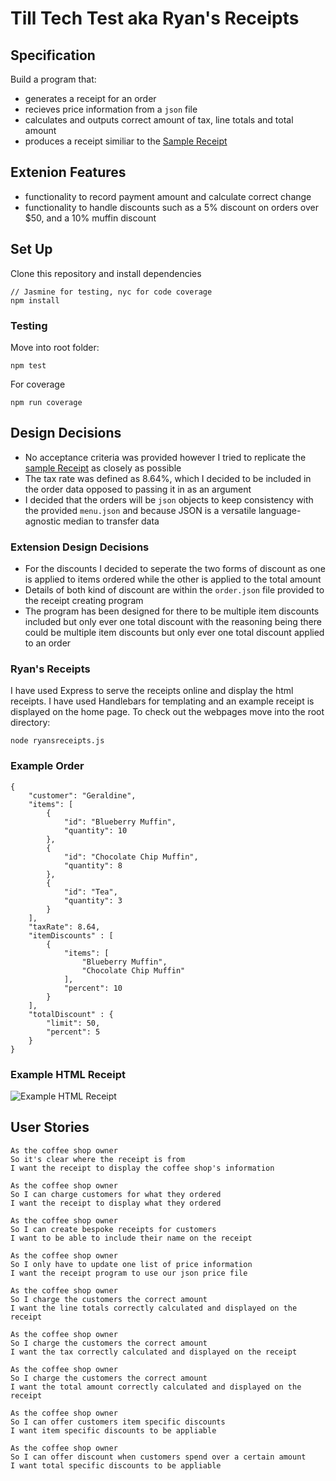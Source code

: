 # Till Tech Test aka Ryan's Receipts

## Specification

Build a program that:
- generates a receipt for an order 
- recieves price information from a `json` file 
- calculates and outputs correct amount of tax, line totals and total amount
- produces a receipt similiar to the [Sample Receipt](public/img/receipt.jpg)

## Extenion Features

- functionality to record payment amount and calculate correct change
- functionality to handle discounts such as a 5% discount on orders over $50, and a 10% muffin discount


## Set Up

Clone this repository and install dependencies 
```
// Jasmine for testing, nyc for code coverage
npm install
```

### Testing

Move into root folder:
```
npm test
```
For coverage 
```
npm run coverage
```

## Design Decisions

- No acceptance criteria was provided however I tried to replicate the [sample Receipt](public/img/receipt.jpg) as closely as possible
- The tax rate was defined as 8.64%, which I decided to be included in the order data opposed to passing it in as an argument
- I decided that the orders will be `json` objects to keep consistency with the provided `menu.json` and because JSON is a versatile language-agnostic median to transfer data

### Extension Design Decisions

- For the discounts I decided to seperate the two forms of discount as one is applied to items ordered while the other is applied to the total amount 
- Details of both kind of discount are within the `order.json` file provided to the receipt creating program
- The program has been designed for there to be multiple item discounts included but only ever one total discount with the reasoning being there could be multiple item discounts but only ever one total discount applied to an order

### Ryan's Receipts
I have used Express to serve the receipts online and display the html receipts. I have used Handlebars for templating and an example receipt is displayed on the home page. To check out the webpages move into the root directory:
```
node ryansreceipts.js
```

### Example Order

```
{
    "customer": "Geraldine",
    "items": [
        {
            "id": "Blueberry Muffin",
            "quantity": 10 
        },
        {
            "id": "Chocolate Chip Muffin",
            "quantity": 8
        },
        {
            "id": "Tea",
            "quantity": 3
        }
    ],
    "taxRate": 8.64,
    "itemDiscounts" : [
        {
            "items": [
                "Blueberry Muffin",
                "Chocolate Chip Muffin"
            ],
            "percent": 10
        }
    ],
    "totalDiscount" : {
        "limit": 50,
        "percent": 5
    }
}
```
### Example HTML Receipt
![Example HTML Receipt](https://raw.githubusercontent.com/rjkviegas/till-tech-test/main/public/img/htmlexamplereceipt.PNG)

## User Stories
```
As the coffee shop owner
So it's clear where the receipt is from
I want the receipt to display the coffee shop's information

As the coffee shop owner
So I can charge customers for what they ordered
I want the receipt to display what they ordered

As the coffee shop owner
So I can create bespoke receipts for customers
I want to be able to include their name on the receipt

As the coffee shop owner
So I only have to update one list of price information
I want the receipt program to use our json price file

As the coffee shop owner
So I charge the customers the correct amount
I want the line totals correctly calculated and displayed on the receipt

As the coffee shop owner
So I charge the customers the correct amount
I want the tax correctly calculated and displayed on the receipt

As the coffee shop owner
So I charge the customers the correct amount
I want the total amount correctly calculated and displayed on the receipt

As the coffee shop owner
So I can offer customers item specific discounts
I want item specific discounts to be appliable

As the coffee shop owner
So I can offer discount when customers spend over a certain amount
I want total specific discounts to be appliable
```
